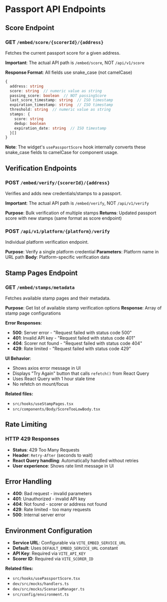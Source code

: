 # Passport API Endpoints

## Score Endpoint

### GET `/embed/score/{scorerId}/{address}`
Fetches the current passport score for a given address.

**Important**: The actual API path is `/embed/score`, NOT `/api/v1/score`

**Response Format**: All fields use snake_case (not camelCase)
```typescript
{
  address: string
  score: string  // numeric value as string
  passing_score: boolean  // NOT passingScore
  last_score_timestamp: string  // ISO timestamp
  expiration_timestamp: string  // ISO timestamp
  threshold: string  // numeric value as string
  stamps: {
    score: string
    dedup: boolean
    expiration_date: string  // ISO timestamp
  }[]
}
```

**Note**: The widget's `usePassportScore` hook internally converts these snake_case fields to camelCase for component usage.

## Verification Endpoints

### POST `/embed/verify/{scorerId}/{address}`
Verifies and adds new credentials/stamps to a passport.

**Important**: The actual API path is `/embed/verify`, NOT `/api/v1/verify`

**Purpose**: Bulk verification of multiple stamps
**Returns**: Updated passport score with new stamps (same format as score endpoint)

### POST `/api/v1/platform/{platform}/verify`
Individual platform verification endpoint.

**Purpose**: Verify a single platform credential
**Parameters**: Platform name in URL path
**Body**: Platform-specific verification data

## Stamp Pages Endpoint

### GET `/embed/stamps/metadata`
Fetches available stamp pages and their metadata.

**Purpose**: Get list of available stamp verification options
**Response**: Array of stamp page configurations

**Error Responses**:
- **500**: Server error - "Request failed with status code 500"
- **401**: Invalid API key - "Request failed with status code 401"
- **404**: Scorer not found - "Request failed with status code 404"
- **429**: Rate limited - "Request failed with status code 429"

**UI Behavior**:
- Shows axios error message in UI
- Displays "Try Again" button that calls `refetch()` from React Query
- Uses React Query with 1 hour stale time
- No refetch on mount/focus

**Related files:**
- `src/hooks/useStampPages.tsx`
- `src/components/Body/ScoreTooLowBody.tsx`

## Rate Limiting

### HTTP 429 Responses
- **Status**: 429 Too Many Requests
- **Header**: `Retry-After` (seconds to wait)
- **React Query handling**: Automatically handled without retries
- **User experience**: Shows rate limit message in UI

## Error Handling

- **400**: Bad request - invalid parameters
- **401**: Unauthorized - invalid API key
- **404**: Not found - scorer or address not found
- **429**: Rate limited - too many requests
- **500**: Internal server error

## Environment Configuration

- **Service URL**: Configurable via `VITE_EMBED_SERVICE_URL`
- **Default**: Uses `DEFAULT_EMBED_SERVICE_URL` constant
- **API Key**: Required via `VITE_API_KEY`
- **Scorer ID**: Required via `VITE_SCORER_ID`

**Related files:**
- `src/hooks/usePassportScore.tsx`
- `dev/src/mocks/handlers.ts`
- `dev/src/mocks/ScenarioManager.ts`
- `src/config/environment.ts`